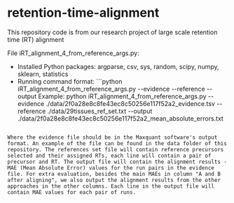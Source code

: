 # retention-time-alignment
This repository code is from our research project of large scale retention time (RT) alignment

File iRT_alignment_4_from_reference_args.py:

- Installed Python packages: argparse, csv, sys, random, scipy, numpy, sklearn, statistics
- Running command format: ```python iRT_alignment_4_from_reference_args.py --evidence <evidence file with Maxquant output format> --reference <references set file> --output <output file exporting the alignment results>
Example: python iRT_alignment_4_from_reference_args.py --evidence ./data/2f0a28e8c8fe43ec8c50256e117f52a2_evidence.tsv --reference ./data/29tissues_ref_set.txt --output ./data/2f0a28e8c8fe43ec8c50256e117f52a2_mean_absolute_errors.txt
```

Where the evidence file should be in the Maxquant software's output format. An example of the file can be found in the data folder of this repository. The references set file will contain reference precursors selected and their assigned RTs, each line will contain a pair of precursor and RT. The output file will contain the alignment results - MAE (Mean Absolute Error) values for the run pairs in the evidence file. For extra evaluation, besides the main MAEs in column "A and B after aligning", we also output the alignment results from the other approaches in the other columns. Each line in the output file will contain MAE values for each pair of runs.